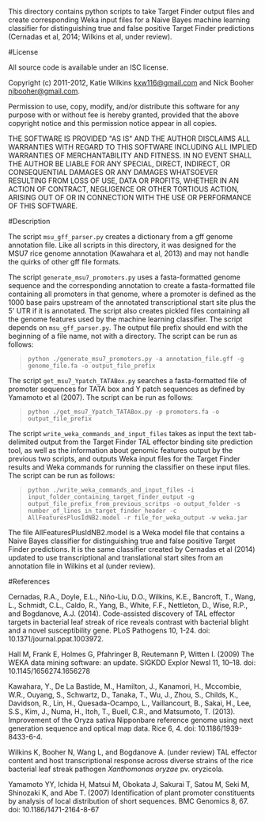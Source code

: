 This directory contains python scripts to take Target Finder output files and create corresponding Weka input files for a Naive Bayes machine learning classifier for distinguishing true and false positive Target Finder predictions (Cernadas et al, 2014; Wilkins et al, under review).

#License

All source code is available under an ISC license.

Copyright (c) 2011-2012, Katie Wilkins kxw116@gmail.com and Nick Booher njbooher@gmail.com.

Permission to use, copy, modify, and/or distribute this software for any purpose with or without fee is hereby granted, provided that the above copyright notice and this permission notice appear in all copies.

THE SOFTWARE IS PROVIDED "AS IS" AND THE AUTHOR DISCLAIMS ALL WARRANTIES WITH REGARD TO THIS SOFTWARE INCLUDING ALL IMPLIED WARRANTIES OF MERCHANTABILITY AND FITNESS. IN NO EVENT SHALL THE AUTHOR BE LIABLE FOR ANY SPECIAL, DIRECT, INDIRECT, OR CONSEQUENTIAL DAMAGES OR ANY DAMAGES WHATSOEVER RESULTING FROM LOSS OF USE, DATA OR PROFITS, WHETHER IN AN ACTION OF CONTRACT, NEGLIGENCE OR OTHER TORTIOUS ACTION, ARISING OUT OF OR IN CONNECTION WITH THE USE OR PERFORMANCE OF THIS SOFTWARE.

#Description

The script `msu_gff_parser.py` creates a dictionary from a gff genome annotation file. Like all scripts in this directory, it was designed for the MSU7 rice genome annotation (Kawahara et al, 2013) and may not handle the quirks of other gff file formats.
 
The script `generate_msu7_promoters.py` uses a fasta-formatted genome sequence and the corresponding annotation to create a fasta-formatted file containing all promoters in that genome, where a promoter is defined as the 1000 base pairs upstream of the annotated transcriptional start site plus the 5' UTR if it is annotated. The script also creates pickled files containing all the genome features used by the machine learning classifier. The script depends on `msu_gff_parser.py`. The output file prefix should end with the beginning of a file name, not with a directory. The script can be run as follows:

>`python ./generate_msu7_promoters.py -a annotation_file.gff -g genome_file.fa -o output_file_prefix`

The script `get_msu7_Ypatch_TATABox.py` searches a fasta-formatted file of promoter sequences for TATA box and Y patch sequences as defined by Yamamoto et al (2007). The script can be run as follows:

>`python ./get_msu7_Ypatch_TATABox.py -p promoters.fa -o output_file_prefix`

The script `write_weka_commands_and_input_files` takes as input the text tab-delimited output from the Target Finder TAL effector binding site prediction tool, as well as the information about genomic features output by the previous two scripts, and outputs Weka input files for the Target Finder results and Weka commands for running the classifier on these input files. The script can be run as follows:

>`python ./write_weka_commands_and_input_files -i input_folder_containing_target_finder_output -g output_file_prefix_from_previous_scritps -o output_folder -s number_of_lines_in_target_finder_header -c AllFeaturesPlusIdNB2.model -r file_for_weka_output -w weka.jar`

The file AllFeaturesPlusIdNB2.model is a Weka model file that contains a Naive Bayes classifier for distinguishing true and false positive Target Finder predictions. It is the same classifier created by Cernadas et al (2014) updated to use transcriptional and translational start sites from an annotation file in Wilkins et al (under review).

#References

Cernadas, R.A., Doyle, E.L., Niño-Liu, D.O., Wilkins, K.E., Bancroft, T., Wang, L., Schmidt, C.L., Caldo, R., Yang, B., White, F.F., Nettleton, D., Wise, R.P., and Bogdanove, A.J. (2014). Code-assisted discovery of TAL effector targets in bacterial leaf streak of rice reveals contrast with bacterial blight and a novel susceptibility gene. PLoS Pathogens 10, 1-24. doi: 10.1371/journal.ppat.1003972.

Hall M, Frank E, Holmes G, Pfahringer B, Reutemann P, Witten I. (2009) The WEKA data mining software: an update. SIGKDD Explor Newsl 11, 10–18. doi: 10.1145/1656274.1656278

Kawahara, Y., De La Bastide, M., Hamilton, J., Kanamori, H., Mccombie, W.R., Ouyang, S., Schwartz, D., Tanaka, T., Wu, J., Zhou, S., Childs, K., Davidson, R., Lin, H., Quesada-Ocampo, L., Vaillancourt, B., Sakai, H., Lee, S.S., Kim, J., Numa, H., Itoh, T., Buell, C.R., and Matsumoto, T. (2013). Improvement of the Oryza sativa Nipponbare reference genome using next generation sequence and optical map data. Rice 6, 4. doi: 10.1186/1939-8433-6-4.

Wilkins K, Booher N, Wang L, and Bogdanove A. (under review) TAL effector content and host transcriptional response across diverse strains of the rice bacterial leaf streak pathogen *Xanthomonas oryzae* pv. oryzicola.

Yamamoto YY, Ichida H, Matsui M, Obokata J, Sakurai T, Satou M, Seki M, Shinozaki K, and Abe T. (2007) Identification of plant promoter constituents by analysis of local distribution of short sequences. BMC Genomics 8, 67. doi: 10.1186/1471-2164-8-67

